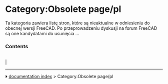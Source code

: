 # Category:Obsolete page/pl
Ta kategoria zawiera listę stron, które są nieaktualne w odniesieniu do obecnej wersji FreeCAD. Po przeprowadzeniu dyskusji na forum FreeCAD są one kandydatami do usunięcia \...

### Contents

|     |     |     |
| --- | --- | --- |
|



---
⏵ [documentation index](../README.md) > Category:Obsolete page/pl
